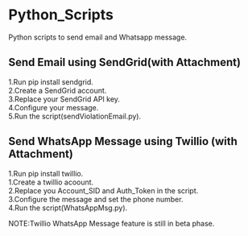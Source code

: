 # Python_Scripts
Python scripts to send email and Whatsapp message.


Send Email using SendGrid(with Attachment)
-------------------------------------------------------------
1.Run pip install sendgrid.<br />
2.Create a SendGrid account.<br />
3.Replace your SendGrid API key.<br /> 
4.Configure your message.<br />
5.Run the script(sendViolationEmail.py).<br />





Send WhatsApp Message using Twillio (with Attachment)
-------------------------------------------------------------
1.Run pip install twillio.<br />
1.Create a twillio acoount.<br />
2.Replace you Account_SID and Auth_Token in the script.<br />
3.Configure the message and set the phone number.<br />
4.Run the script(WhatsAppMsg.py).<br />

NOTE:Twillio WhatsApp Message feature is still in beta phase.




